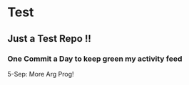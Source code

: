 # Test
## Just a Test Repo !!
### One Commit a Day to keep green my activity feed 

5-Sep: More Arg Prog!